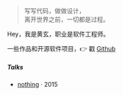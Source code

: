 > 写写代码，做做设计，  
> 离开世界之前，一切都是过程。

Hey，我是黄玄，职业是软件工程师。

一些作品和开源软件项目，👉 戳 [Github](http://github.com/yuxuan1101)


##### Talks

- [nothing][1] · 2015



[1]: https://github.com/yuxuan1101
